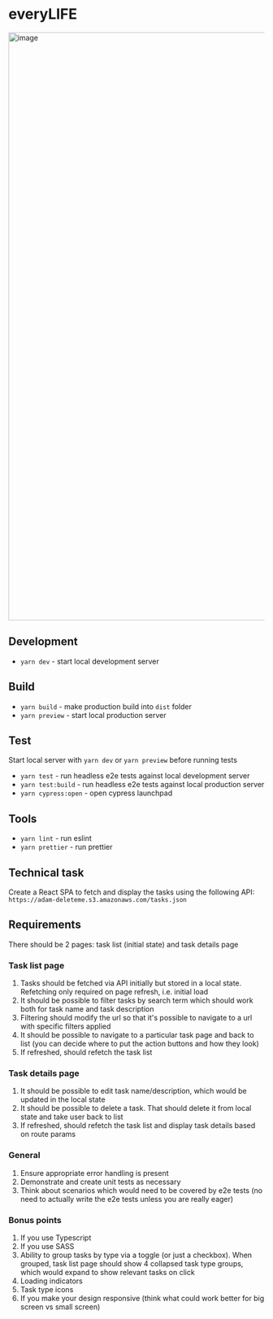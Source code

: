 # everyLIFE

<img width="1157" alt="image" src="https://github.com/x8848/everyLIFE/assets/3659233/eb937338-9732-489c-bbb2-929bfc81ecff">

## Development

- `yarn dev` - start local development server

## Build

- `yarn build` - make production build into `dist` folder
- `yarn preview` - start local production server

## Test

Start local server with `yarn dev` or `yarn preview` before running tests

- `yarn test` - run headless e2e tests against local development server
- `yarn test:build` - run headless e2e tests against local production server
- `yarn cypress:open` - open cypress launchpad

## Tools

- `yarn lint` - run eslint
- `yarn prettier` - run prettier

## Technical task

Create a React SPA to fetch and display the tasks using the following API: `https://adam-deleteme.s3.amazonaws.com/tasks.json`

## Requirements

There should be 2 pages: task list (initial state) and task details page

### Task list page

1. Tasks should be fetched via API initially but stored in a local state. Refetching only required on page refresh, i.e. initial load
1. It should be possible to filter tasks by search term which should work both for task name and task description
1. Filtering should modify the url so that it's possible to navigate to a url with specific filters applied
1. It should be possible to navigate to a particular task page and back to list (you can decide where to put the action buttons and how they look)
1. If refreshed, should refetch the task list

### Task details page

1. It should be possible to edit task name/description, which would be updated in the local state
1. It should be possible to delete a task. That should delete it from local state and take user back to list
1. If refreshed, should refetch the task list and display task details based on route params

### General

1. Ensure appropriate error handling is present
1. Demonstrate and create unit tests as necessary
1. Think about scenarios which would need to be covered by e2e tests (no need to actually write the e2e tests unless you are really eager)

### Bonus points

1. If you use Typescript
1. If you use SASS
1. Ability to group tasks by type via a toggle (or just a checkbox). When grouped, task list page should show 4 collapsed task type groups, which would expand to show relevant tasks on click
1. Loading indicators
1. Task type icons
1. If you make your design responsive (think what could work better for big screen vs small screen)
